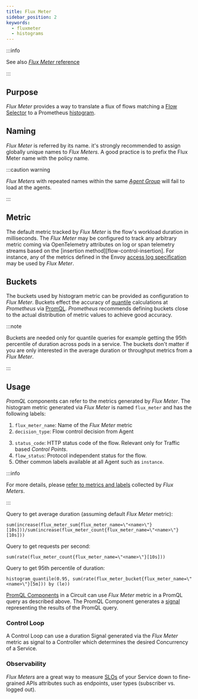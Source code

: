 ```yaml
---
title: Flux Meter
sidebar_position: 2
keywords:
  - fluxmeter
  - histograms
---
```


:::info

See also [_Flux Meter_ reference][reference]

:::

## Purpose

_Flux Meter_ provides a way to translate a flux of flows matching a [Flow
Selector][flow-selector] to a Prometheus [histogram][histogram-metric].

## Naming

_Flux Meter_ is referred by its name. it's strongly recommended to assign
globally unique names to _Flux Meters_. A good practice is to prefix the Flux
Meter name with the policy name.

:::caution warning

_Flux Meters_ with repeated names within the same
[_Agent Group_](/concepts/flow-control/flow-selector.md#agent-group) will fail
to load at the agents.

:::

## Metric

The default metric tracked by _Flux Meter_ is the flow's workload duration in
milliseconds. The _Flux Meter_ may be configured to track any arbitrary metric
coming via OpenTelemetry attributes on log or span telemetry streams based on
the [insertion method][flow-control-insertion]. For instance, any of the metrics
defined in the Envoy [access log specification][envoy-access-log-spec] may be
used by _Flux Meter_.

## Buckets

The buckets used by histogram metric can be provided as configuration to _Flux
Meter_. Buckets effect the accuracy of [quantile][quantiles] calculations at
_Prometheus_ via [PromQL][promql-reference]. _Prometheus_ recommends defining
buckets close to the actual distribution of metric values to achieve good
accuracy.

:::note

Buckets are needed only for quantile queries for example getting the 95th
percentile of duration across pods in a service. The buckets don't matter if you
are only interested in the average duration or throughput metrics from a _Flux
Meter_.

:::

## Usage

_PromQL_ components can refer to the metrics generated by _Flux Meter_. The
histogram metric generated via _Flux Meter_ is named `flux_meter` and has the
following labels:

1. `flux_meter_name`: Name of the _Flux Meter_ metric
2. `decision_type`: Flow control decision from Agent
<!-- TODO tgill: update once we start following OTEL semantic convention on metric labels -->
3. `status_code`: HTTP status code of the flow. Relevant only for Traffic based
   _Control Points_.
4. `flow_status`: Protocol independent status for the flow.
5. Other common labels available at all Agent such as `instance`.

:::info

For more details, please
[refer to metrics and labels](/reference/observability/prometheus-metrics/agent.md#flux-meter)
collected by _Flux Meters_.

:::

Query to get average duration (assuming default _Flux Meter_ metric):

```
sum(increase(flux_meter_sum{flux_meter_name=\"<name>\"}[10s]))/sum(increase(flux_meter_count{flux_meter_name=\"<name>\"}[10s]))
```

Query to get requests per second:

```
sum(rate(flux_meter_count{flux_meter_name=\"<name>\"}[10s]))
```

Query to get 95th percentile of duration:

```
histogram_quantile(0.95, sum(rate(flux_meter_bucket{flux_meter_name=\"<name>\"}[5m])) by (le))
```

[PromQL Components][promql-reference] in a Circuit can use _Flux Meter_ metric
in a PromQL query as described above. The PromQL Component generates a
[signal][signal] representing the results of the PromQL query.

### Control Loop

A Control Loop can use a duration Signal generated via the _Flux Meter_ metric
as signal to a Controller which determines the desired Concurrency of a Service.

### Observability

_Flux Meters_ are a great way to measure [SLOs][google-sre-slo] of your Service
down to fine-grained APIs attributes such as endpoints, user types (subscriber
vs. logged out).

[reference]: /reference/policies/spec.md#flux-meter
[flow-selector]: /concepts/flow-control/flow-selector.md
[flow-control-integration]: ../flow-control.md#insertion
[histogram-metric]: https://prometheus.io/docs/practices/histograms/
[quantiles]: https://prometheus.io/docs/practices/histograms/#quantiles
[envoy-access-log-spec]:
  https://www.envoyproxy.io/docs/envoy/latest/configuration/observability/access_log/usage#command-operators
[promql-reference]: /reference/policies/spec.md#prom-q-l
[signal]: /concepts/policy/circuit.md#signal
[google-sre-slo]: https://sre.google/workbook/implementing-slos/
